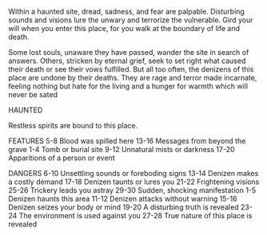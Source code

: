 Within a haunted site, dread, sadness, and fear are palpable. Disturbing sounds and visions lure the unwary and terrorize the vulnerable. Gird your will when you enter this place, for you walk at the boundary of life and death.

Some lost souls, unaware they have passed, wander the site in search of answers. Others, stricken by eternal grief, seek to set right what caused their death or see their vows fulfilled. But all too often, the denizens of this place are undone by their deaths. They are rage and terror made incarnate, feeling nothing but hate for the living and a hunger for warmth which will never be sated

HAUNTED

Restless spirits are bound to this place.


FEATURES
5-8 Blood was spilled here
13-16 Messages from beyond the grave
 1-4 Tomb or burial site
 9-12 Unnatural mists or darkness
17-20 Apparitions of a person or event


DANGERS
6-10 Unsettling sounds or foreboding signs 13-14 Denizen makes a costly demand 17-18 Denizen taunts or lures you
21-22 Frightening visions
25-26 Trickery leads you astray
29-30 Sudden, shocking manifestation
 1-5 Denizen haunts this area
11-12 Denizen attacks without warning
15-16 Denizen seizes your body or mind
19-20 A disturbing truth is revealed
23-24 The environment is used against you
27-28 True nature of this place is revealed
